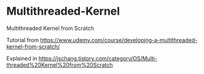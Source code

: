 # Multithreaded-Kernel
Multithreaded Kernel from Scratch

Tutorial from https://www.udemy.com/course/developing-a-multithreaded-kernel-from-scratch/

Explained in https://jschang.tistory.com/category/OS/Multi-threaded%20Kernel%20from%20Scratch
